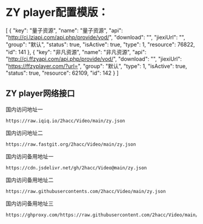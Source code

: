 # ZY player配置模版：
[
  {
    "key": "量子资源",
    "name": "量子资源",
    "api": "http://cj.lziapi.com/api.php/provide/vod/",
    "download": "",
    "jiexiUrl": "",
    "group": "默认",
    "status": true,
    "isActive": true,
    "type": 1,
    "resource": 76822,
    "id": 141
  },
  {
    "key": "非凡资源",
    "name": "非凡资源",
    "api": "http://cj.ffzyapi.com/api.php/provide/vod/",
    "download": "",
    "jiexiUrl": "https://ffzyplayer.com/?url=",
    "group": "默认",
    "type": 1,
    "isActive": true,
    "status": true,
    "resource": 62109,
    "id": 142
    }
]

## ZY player网络接口
国内访问地址一
```
https://raw.iqiq.io/2hacc/Video/main/zy.json
```
国内访问地址二
```
https://raw.fastgit.org/2hacc/Video/main/zy.json
```
国内访问备用地址一
```
https://cdn.jsdelivr.net/gh/2hacc/Video@main/zy.json
```
国内访问备用地址二
```
https://raw.githubusercontents.com/2hacc/Video/main/zy.json
```
国内访问备用地址三
```
https://ghproxy.com/https://raw.githubusercontent.com/2hacc/Video/main/zy.json
